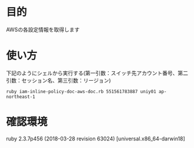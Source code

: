 # 目的
AWSの各設定情報を取得します

# 使い方
下記のようにシェルから実行する(第一引数：スイッチ先アカウント番号、第二引数：セッション名、第三引数：リージョン)
```
ruby iam-inline-policy-doc-aws-doc.rb 551561783887 uniy01 ap-northeast-1
```
# 確認環境
ruby 2.3.7p456 (2018-03-28 revision 63024) [universal.x86_64-darwin18]
